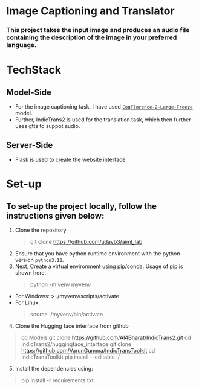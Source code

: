 # Image Captioning and Translator
### This project takes the input image and produces an audio file containing the description of the image in your preferred language.  

# TechStack
## Model-Side
- For the image captioning task, I have used [`CogFlorence-2-Large-Freeze`](https://huggingface.co/thwri/CogFlorence-2-Large-Freeze) model.
- Further, IndicTrans2 is used for the translation task, which then further uses gtts to suppot audio.
## Server-Side
- Flask is used to create the website interface.

# Set-up
## To set-up the project locally, follow the instructions given below:
1. Clone the repository
   > git clone https://github.com/udayb3/aiml_lab
2. Ensure that you have python runtime environment with the python version `python3.12`.
3. Next, Create a virtual environment using pip/conda. Usage of pip is shown here.
	> python -m venv myvenv
  -   For Windows:
    > ./myvenv/scripts/activate
  - For Linux:
	> source ./myvenv/bin/activate
4. Clone the Hugging face interface from github
> cd Models
> git clone https://github.com/AI4Bharat/IndicTrans2.git
> cd IndicTrans2/huggingface_interface
> git clone https://github.com/VarunGumma/IndicTransToolkit
> cd IndicTransToolkit
> pip install --editable ./
5. Install the dependencies using:
> pip install -r requirements.txt

